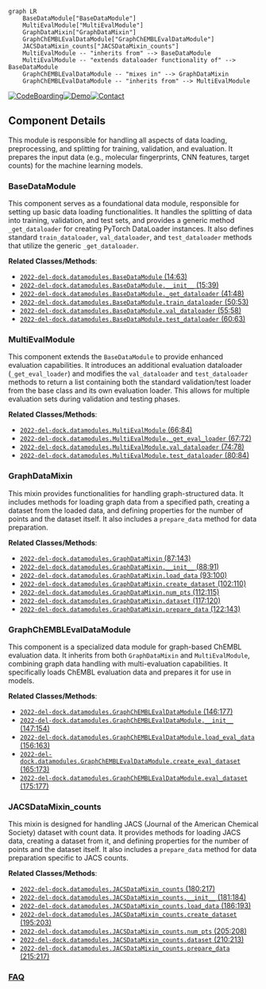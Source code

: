 ```mermaid
graph LR
    BaseDataModule["BaseDataModule"]
    MultiEvalModule["MultiEvalModule"]
    GraphDataMixin["GraphDataMixin"]
    GraphChEMBLEvalDataModule["GraphChEMBLEvalDataModule"]
    JACSDataMixin_counts["JACSDataMixin_counts"]
    MultiEvalModule -- "inherits from" --> BaseDataModule
    MultiEvalModule -- "extends dataloader functionality of" --> BaseDataModule
    GraphChEMBLEvalDataModule -- "mixes in" --> GraphDataMixin
    GraphChEMBLEvalDataModule -- "inherits from" --> MultiEvalModule
```
[![CodeBoarding](https://img.shields.io/badge/Generated%20by-CodeBoarding-9cf?style=flat-square)](https://github.com/CodeBoarding/GeneratedOnBoardings)[![Demo](https://img.shields.io/badge/Try%20our-Demo-blue?style=flat-square)](https://www.codeboarding.org/demo)[![Contact](https://img.shields.io/badge/Contact%20us%20-%20contact@codeboarding.org-lightgrey?style=flat-square)](mailto:contact@codeboarding.org)

## Component Details

This module is responsible for handling all aspects of data loading, preprocessing, and splitting for training, validation, and evaluation. It prepares the input data (e.g., molecular fingerprints, CNN features, target counts) for the machine learning models.

### BaseDataModule
This component serves as a foundational data module, responsible for setting up basic data loading functionalities. It handles the splitting of data into training, validation, and test sets, and provides a generic method `_get_dataloader` for creating PyTorch DataLoader instances. It also defines standard `train_dataloader`, `val_dataloader`, and `test_dataloader` methods that utilize the generic `_get_dataloader`.


**Related Classes/Methods**:

- <a href="https://github.com/insitro/insitro-research/blob/master/2022-del-dock/datamodules.py#L14-L63" target="_blank" rel="noopener noreferrer">`2022-del-dock.datamodules.BaseDataModule` (14:63)</a>
- <a href="https://github.com/insitro/insitro-research/blob/master/2022-del-dock/datamodules.py#L15-L39" target="_blank" rel="noopener noreferrer">`2022-del-dock.datamodules.BaseDataModule.__init__` (15:39)</a>
- <a href="https://github.com/insitro/insitro-research/blob/master/2022-del-dock/datamodules.py#L41-L48" target="_blank" rel="noopener noreferrer">`2022-del-dock.datamodules.BaseDataModule._get_dataloader` (41:48)</a>
- <a href="https://github.com/insitro/insitro-research/blob/master/2022-del-dock/datamodules.py#L50-L53" target="_blank" rel="noopener noreferrer">`2022-del-dock.datamodules.BaseDataModule.train_dataloader` (50:53)</a>
- <a href="https://github.com/insitro/insitro-research/blob/master/2022-del-dock/datamodules.py#L55-L58" target="_blank" rel="noopener noreferrer">`2022-del-dock.datamodules.BaseDataModule.val_dataloader` (55:58)</a>
- <a href="https://github.com/insitro/insitro-research/blob/master/2022-del-dock/datamodules.py#L60-L63" target="_blank" rel="noopener noreferrer">`2022-del-dock.datamodules.BaseDataModule.test_dataloader` (60:63)</a>


### MultiEvalModule
This component extends the `BaseDataModule` to provide enhanced evaluation capabilities. It introduces an additional evaluation dataloader (`_get_eval_loader`) and modifies the `val_dataloader` and `test_dataloader` methods to return a list containing both the standard validation/test loader from the base class and its own evaluation loader. This allows for multiple evaluation sets during validation and testing phases.


**Related Classes/Methods**:

- <a href="https://github.com/insitro/insitro-research/blob/master/2022-del-dock/datamodules.py#L66-L84" target="_blank" rel="noopener noreferrer">`2022-del-dock.datamodules.MultiEvalModule` (66:84)</a>
- <a href="https://github.com/insitro/insitro-research/blob/master/2022-del-dock/datamodules.py#L67-L72" target="_blank" rel="noopener noreferrer">`2022-del-dock.datamodules.MultiEvalModule._get_eval_loader` (67:72)</a>
- <a href="https://github.com/insitro/insitro-research/blob/master/2022-del-dock/datamodules.py#L74-L78" target="_blank" rel="noopener noreferrer">`2022-del-dock.datamodules.MultiEvalModule.val_dataloader` (74:78)</a>
- <a href="https://github.com/insitro/insitro-research/blob/master/2022-del-dock/datamodules.py#L80-L84" target="_blank" rel="noopener noreferrer">`2022-del-dock.datamodules.MultiEvalModule.test_dataloader` (80:84)</a>


### GraphDataMixin
This mixin provides functionalities for handling graph-structured data. It includes methods for loading graph data from a specified path, creating a dataset from the loaded data, and defining properties for the number of points and the dataset itself. It also includes a `prepare_data` method for data preparation.


**Related Classes/Methods**:

- <a href="https://github.com/insitro/insitro-research/blob/master/2022-del-dock/datamodules.py#L87-L143" target="_blank" rel="noopener noreferrer">`2022-del-dock.datamodules.GraphDataMixin` (87:143)</a>
- <a href="https://github.com/insitro/insitro-research/blob/master/2022-del-dock/datamodules.py#L88-L91" target="_blank" rel="noopener noreferrer">`2022-del-dock.datamodules.GraphDataMixin.__init__` (88:91)</a>
- <a href="https://github.com/insitro/insitro-research/blob/master/2022-del-dock/datamodules.py#L93-L100" target="_blank" rel="noopener noreferrer">`2022-del-dock.datamodules.GraphDataMixin.load_data` (93:100)</a>
- <a href="https://github.com/insitro/insitro-research/blob/master/2022-del-dock/datamodules.py#L102-L110" target="_blank" rel="noopener noreferrer">`2022-del-dock.datamodules.GraphDataMixin.create_dataset` (102:110)</a>
- <a href="https://github.com/insitro/insitro-research/blob/master/2022-del-dock/datamodules.py#L112-L115" target="_blank" rel="noopener noreferrer">`2022-del-dock.datamodules.GraphDataMixin.num_pts` (112:115)</a>
- <a href="https://github.com/insitro/insitro-research/blob/master/2022-del-dock/datamodules.py#L117-L120" target="_blank" rel="noopener noreferrer">`2022-del-dock.datamodules.GraphDataMixin.dataset` (117:120)</a>
- <a href="https://github.com/insitro/insitro-research/blob/master/2022-del-dock/datamodules.py#L122-L143" target="_blank" rel="noopener noreferrer">`2022-del-dock.datamodules.GraphDataMixin.prepare_data` (122:143)</a>


### GraphChEMBLEvalDataModule
This component is a specialized data module for graph-based ChEMBL evaluation data. It inherits from both `GraphDataMixin` and `MultiEvalModule`, combining graph data handling with multi-evaluation capabilities. It specifically loads ChEMBL evaluation data and prepares it for use in models.


**Related Classes/Methods**:

- <a href="https://github.com/insitro/insitro-research/blob/master/2022-del-dock/datamodules.py#L146-L177" target="_blank" rel="noopener noreferrer">`2022-del-dock.datamodules.GraphChEMBLEvalDataModule` (146:177)</a>
- <a href="https://github.com/insitro/insitro-research/blob/master/2022-del-dock/datamodules.py#L147-L154" target="_blank" rel="noopener noreferrer">`2022-del-dock.datamodules.GraphChEMBLEvalDataModule.__init__` (147:154)</a>
- <a href="https://github.com/insitro/insitro-research/blob/master/2022-del-dock/datamodules.py#L156-L163" target="_blank" rel="noopener noreferrer">`2022-del-dock.datamodules.GraphChEMBLEvalDataModule.load_eval_data` (156:163)</a>
- <a href="https://github.com/insitro/insitro-research/blob/master/2022-del-dock/datamodules.py#L165-L173" target="_blank" rel="noopener noreferrer">`2022-del-dock.datamodules.GraphChEMBLEvalDataModule.create_eval_dataset` (165:173)</a>
- <a href="https://github.com/insitro/insitro-research/blob/master/2022-del-dock/datamodules.py#L175-L177" target="_blank" rel="noopener noreferrer">`2022-del-dock.datamodules.GraphChEMBLEvalDataModule.eval_dataset` (175:177)</a>


### JACSDataMixin_counts
This mixin is designed for handling JACS (Journal of the American Chemical Society) dataset with count data. It provides methods for loading JACS data, creating a dataset from it, and defining properties for the number of points and the dataset itself. It also includes a `prepare_data` method for data preparation specific to JACS counts.


**Related Classes/Methods**:

- <a href="https://github.com/insitro/insitro-research/blob/master/2022-del-dock/datamodules.py#L180-L217" target="_blank" rel="noopener noreferrer">`2022-del-dock.datamodules.JACSDataMixin_counts` (180:217)</a>
- <a href="https://github.com/insitro/insitro-research/blob/master/2022-del-dock/datamodules.py#L181-L184" target="_blank" rel="noopener noreferrer">`2022-del-dock.datamodules.JACSDataMixin_counts.__init__` (181:184)</a>
- <a href="https://github.com/insitro/insitro-research/blob/master/2022-del-dock/datamodules.py#L186-L193" target="_blank" rel="noopener noreferrer">`2022-del-dock.datamodules.JACSDataMixin_counts.load_data` (186:193)</a>
- <a href="https://github.com/insitro/insitro-research/blob/master/2022-del-dock/datamodules.py#L195-L203" target="_blank" rel="noopener noreferrer">`2022-del-dock.datamodules.JACSDataMixin_counts.create_dataset` (195:203)</a>
- <a href="https://github.com/insitro/insitro-research/blob/master/2022-del-dock/datamodules.py#L205-L208" target="_blank" rel="noopener noreferrer">`2022-del-dock.datamodules.JACSDataMixin_counts.num_pts` (205:208)</a>
- <a href="https://github.com/insitro/insitro-research/blob/master/2022-del-dock/datamodules.py#L210-L213" target="_blank" rel="noopener noreferrer">`2022-del-dock.datamodules.JACSDataMixin_counts.dataset` (210:213)</a>
- <a href="https://github.com/insitro/insitro-research/blob/master/2022-del-dock/datamodules.py#L215-L217" target="_blank" rel="noopener noreferrer">`2022-del-dock.datamodules.JACSDataMixin_counts.prepare_data` (215:217)</a>




### [FAQ](https://github.com/CodeBoarding/GeneratedOnBoardings/tree/main?tab=readme-ov-file#faq)
